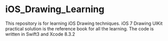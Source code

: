 # iOS_Drawing_Learning
This repository is for learning iOS Drawing techniques. 
iOS 7 Drawing UIKit practical solution is the reference book for all the learning. 
The code is written in Swift3 and Xcode 8.3.2
